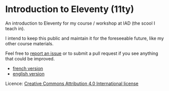 # Introduction to Eleventy (11ty)

An introduction to Eleventy for my course / workshop at IAD (the scool I teach in).

I intend to keep this public and maintain it for the foreseeable future, like my other course materials.

Feel free to [report an issue](https://github.com/jeromecoupe/iad_eleventy_introduction/issues) or to submit a pull request if you see anything that could be improved.

- [french version](https://github.com/jeromecoupe/iad_eleventy_introduction/blob/master/eleventy_introduction_fr.md)
- [english version](https://github.com/jeromecoupe/iad_eleventy_introduction/blob/master/eleventy_introduction_en.md)

Licence: [Creative Commons Attribution 4.0 International license](https://creativecommons.org/licenses/by/4.0/)
